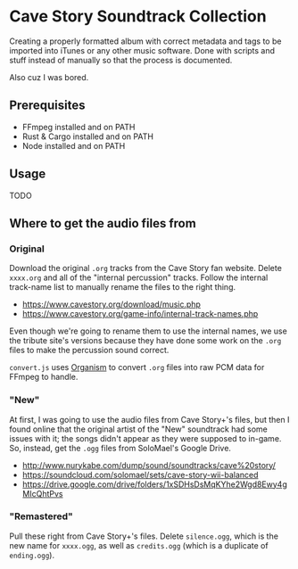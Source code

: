 # Cave Story Soundtrack Collection

Creating a properly formatted album with correct metadata and tags to be
imported into iTunes or any other music software. Done with scripts and stuff
instead of manually so that the process is documented.

Also cuz I was bored.


## Prerequisites

- FFmpeg installed and on PATH
- Rust & Cargo installed and on PATH
- Node installed and on PATH


## Usage

TODO


## Where to get the audio files from

### Original

Download the original `.org` tracks from the Cave Story fan website. Delete
`xxxx.org` and all of the "internal percussion" tracks. Follow the internal
track-name list to manually rename the files to the right thing.

- https://www.cavestory.org/download/music.php
- https://www.cavestory.org/game-info/internal-track-names.php

Even though we're going to rename them to use the internal names, we use the
tribute site's versions because they have done some work on the `.org` files to
make the percussion sound correct.

`convert.js` uses [Organism](https://gitdab.com/LunarLambda/organism) to convert
`.org` files into raw PCM data for FFmpeg to handle.


### "New"

At first, I was going to use the audio files from Cave Story+'s files, but then
I found online that the original artist of the "New" soundtrack had some issues
with it; the songs didn't appear as they were supposed to in-game. So, instead,
get the `.ogg` files from SoloMael's Google Drive.

- http://www.nurykabe.com/dump/sound/soundtracks/cave%20story/
- https://soundcloud.com/solomael/sets/cave-story-wii-balanced
- https://drive.google.com/drive/folders/1xSDHsDsMqKYhe2Wgd8Ewy4gMIcQhtPvs


### "Remastered"

Pull these right from Cave Story+'s files. Delete `silence.ogg`, which is the
new name for `xxxx.ogg`, as well as `credits.ogg` (which is a duplicate of
`ending.ogg`).
